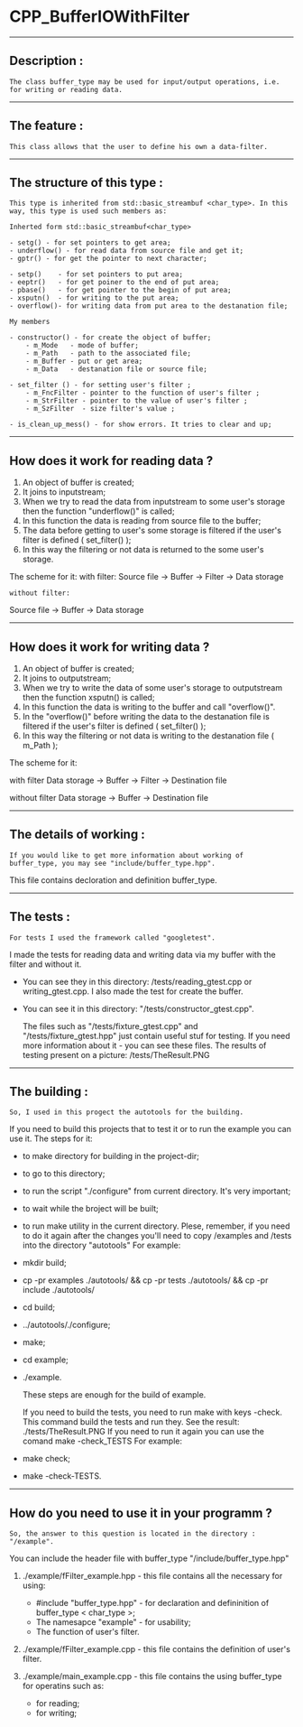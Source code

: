 # CPP_BufferIOWithFilter

-------------------------------
Description :
-------------------------------
	The class buffer_type may be used for input/output operations, i.e. for writing or reading data. 

-------------------------------
The feature :
-------------------------------
	This class allows that the user to define his own a data-filter.

-------------------------------
The structure of this type :
-------------------------------
	This type is inherited from std::basic_streambuf <char_type>. In this way, this type is used such members as:

	Inherted form std::basic_streambuf<char_type>

	- setg() - for set pointers to get area;
	- underflow() - for read data from source file and get it;
	- gptr() - for get the pointer to next character;

	- setp()    - for set pointers to put area;
	- eeptr()   - for get poiner to the end of put area;
	- pbase()   - for get pointer to the begin of put area;
	- xsputn()  - for writing to the put area;
	- overflow()- for writing data from put area to the destanation file;
	
	My members

	- constructor() - for create the object of buffer;
		- m_Mode   - mode of buffer;
		- m_Path   - path to the associated file;
		- m_Buffer - put or get area;
		- m_Data   - destanation file or source file;

	- set_filter ()	- for setting user's filter ;
		- m_FncFilter - pointer to the function of user's filter ; 
		- m_StrFilter - pointer to the value of user's filter ;
		- m_SzFilter  - size filter's value ;

	- is_clean_up_mess() - for show errors. It tries to clear and up;

-------------------------------
How does it work for reading data ?
-------------------------------

1) An object of buffer is created;
2) It joins to inputstream;
3) When we try to read the data from inputstream to some user's storage
then the function "underflow()" is called;
4) In this function the data is reading from source file to the buffer;
5) The data before getting to user's some storage is filtered
   if the user's filter is defined ( set_filter() );
6) In this way the filtering or not data is returned to the some user's storage.

The scheme for it:
	with filter:
Source file  -> Buffer -> Filter -> Data storage

	without filter:
Source file  -> Buffer -> Data storage


-------------------------------
How does it work for writing data ?
-------------------------------

1) An object of buffer is created;
2) It joins to outputstream;
3) When we try to write the data of some user's storage to outputstream
then the function xsputn() is called;
4) In this function the data is writing to the buffer and call "overflow()".
5) In the "overflow()" before writing the data to the destanation file is filtered
   if the user's filter is defined ( set_filter() );
6) In this way the filtering or not data is writing to the destanation file ( m_Path );


The scheme for it:

with filter 
	Data storage -> Buffer -> Filter -> Destination file

without filter
	Data storage -> Buffer -> Destination file

-------------------------------
The details of working : 
-------------------------------
	If you would like to get more information about working of buffer_type, you may see "include/buffer_type.hpp".
This file contains decloration and definition buffer_type.


-------------------------------
The tests :
-------------------------------

	For tests I used the framework called "googletest".
 I made the tests for reading data and writing data via my buffer with the filter and without it.
 - You can see they in this directory: /tests/reading_gtest.cpp or writing_gtest.cpp.
 I also made the test for create the buffer.
- You can see it in this directory: "/tests/constructor_gtest.cpp".

	The files such as "/tests/fixture_gtest.cpp" and "/tests/fixture_gtest.hpp" just contain useful stuf for testing.
If you need more information about it - you can see these files.
The results of testing present on a picture: /tests/TheResult.PNG

-------------------------------
The building :
-------------------------------

	So, I used in this progect the autotools for the building. 
 If you need to build this projects that to test it or to run the example you can use it.
 The steps for it:
- to make directory for building in the project-dir;
- to go to this directory;
- to run the script "./configure" from current directory. It's very important;
- to wait while the broject will be built;
- to run make utility in the current directory.
Plese, remember, if you need to do it again after the changes you'll need to copy
/examples and /tests into the directory "autotools"
For example:
- mkdir build;
- cp -pr examples ./autotools/ && cp -pr tests ./autotools/ && cp -pr include ./autotools/ 
- cd build;
- ../autotools/./configure;
- make;
- cd example;
- ./example.

	These steps are enough for the build of example.

	If you need to build the tests, you need to run make with keys -check.
This command build the tests and run they.
See the result: ./tests/TheResult.PNG
If you need to run it again you can use the comand make -check_TESTS
For example:
- make check;
- make -check-TESTS.
-------------------------------
How do you need to use it in your programm ?
-------------------------------
	So, the answer to this question is located in the directory : "/example".
 You can include the header file with buffer_type "/include/buffer_type.hpp"

1) ./example/fFilter_example.hpp - this file contains all the necessary for using:
	- #include "buffer_type.hpp" - for declaration and defininition of buffer_type < char_type >;
	- The namesapce "example" - for usability;
	- The function of user's filter.

2) ./example/fFilter_example.cpp - this file contains the definition of user's filter.

3) ./example/main_example.cpp - this file contains the using buffer_type for operatins such as:
	- for reading;
	- for writing;


